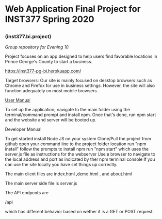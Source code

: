 # Web Application Final Project for INST377 Spring 2020
## 
### (inst377.bi.project)
*Group repository for Evening 10*

Project focuses on an app designed to help users find favorable locations in Prince George's County to start a business.

https://inst377-pg-bi.herokuapp.com/

Target browsers: Our site is mainly focused on desktop browsers 
such as Chrome and Firefox for use in business settings. However,
the site will also function adequately on most mobile browsers.

[User Manual](docs\user.md)

To set up the application, navigate to the main folder using the
terminal/command prompt and install npm. Once that's done, run
npm start and the website and server will be booted up.


Developer Manual

To get started install Node JS on your system
Clone/Pull the project from github
open your command line to the project folder location 
run "npm install"
follow the prompts to install npm
run "npm start" which uses the server.js file as instructions for the webserver 
Use a browser to navigate to the local address and port as indicated by ther npm terminal console
If you can use the site locally you have set things up correctly.


The main  client files are index.html ,demo.html , and about.html

The main server side file is server.js

The API endponts are 

/api 

which has different behavior based on wether it is a GET or POST request.


